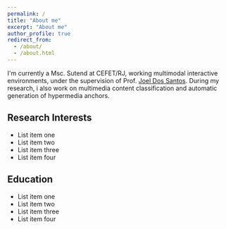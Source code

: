```yaml
---
permalink: /
title: "About me"
excerpt: "About me"
author_profile: true
redirect_from: 
  - /about/
  - /about.html
---
```


I'm currently a Msc. Sutend at CEFET/RJ, working multimodal interactive environments, under the supervision of Prof. [Joel Dos Santos](http://eic.cefet-rj.br/~jsantos). During my research, i also work on multimedia content classification and automatic generation of hypermedia anchors.

## Research Interests

  * List item one 
  * List item two
  * List item three
  * List item four

## Education

  * List item one 
  * List item two
  * List item three
  * List item four



